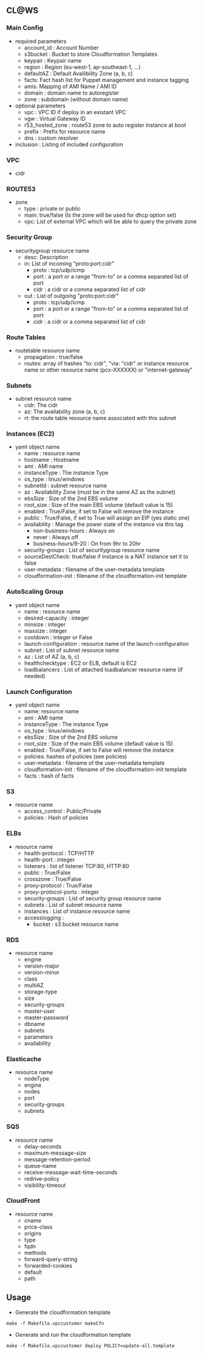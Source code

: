 ## CL@WS

### Main Config
* required parameters
    * account_id : Account Number
    * s3bucket : Bucket to store Cloudformation Templates
    * keypair : Keypair name
    * region : Region (eu-west-1, ap-southeast-1, ...)
    * defaultAZ : Default Availibility Zone (a, b, c)
    * facts: Fact hash list for Puppet management and instance tagging
    * amis: Mapping of AMI Name / AMI ID
    * domain : domain name to autoregister
    * zone : subdomain (without domain name)
* optional parameters
    * vpc : VPC ID if deploy in an existant VPC
    * vgw : Virtual Gateway ID
    * r53_hosted_zone : route53 zone to auto register instance at boot
    * prefix : Prefix for resource name
    * dns : custom resolver
* inclusion :  Listing of included configuration

### VPC
* cidr

### ROUTE53
* zone
    * type : private or public
    * main: true/false (Is the zone will be used for dhcp option set)
    * vpc: List of external VPC which will be able to query the private zone

### Security Group
* securitygroup resource name
    * desc: Description
    * in: List of incoming "proto:port:cidr"
        * proto : tcp/udp/icmp
        * port : a port or a range "from-to" or a comma separated list of port 
        * cidr : a cidr or a comma separated list of cidr
    * out : List of outgoing "proto:port:cidr"
        * proto : tcp/udp/icmp
        * port : a port or a range "from-to" or a comma separated list of port 
        * cidr : a cidr or a comma separated list of cidr
    
### Route Tables
* routetable resource name
    * propagation : true/false
    * routes: array of hashes "to: cidr", "via: "cidr" or instance resource name or other resource name (pcx-XXXXXX) or "internet-gateway"

### Subnets
* subnet resource name
    * cidr: The cidr
    * az: The availability zone (a, b, c)
    * rt: the route table resource name associated with this subnet

### Instances (EC2)
* yaml object name
    * name : resource name
    * hostname : Hostname
    * ami : AMI name
    * instanceType : The instance Type
    * os_type : linux/windows
    * subnetId : subnet resource name
    * az : Availability Zone (must be in the same AZ as the subnet)
    * ebsSize : Size of the 2nd EBS volume
    * root_size : Size of the main EBS volume (default value is 15)
    * enabled : True/False, if set to False will remove the instance
    * public : True/False, if set to True will assign an EIP (yes static one)
    * availability : Manage the power state of the instance  via this tag
        * non-business-hours : Always on
        * never : Always off
        * business-hours/9-20 : On from 9hr to 20hr
    * security-groups : List of securitygroup resource name
    * sourceDestCheck: true/false if instance is a NAT instance set it to false
    * user-metadata : filename of the user-metadata template
    * cloudformation-init : filename of the cloudformation-init template

### AutoScaling Group
* yaml object name
    * name : resource name
    * desired-capacity : integer
    * minsize : integer
    * maxsize : integer
    * cooldown : integer or False
    * launch-configuration : resource name of the launch-configuration
    * subnet : List of subnet resource name
    * az : List of AZ (a, b, c)
    * healthchecktype : EC2 or ELB, default is EC2
    * loadbalancers : List of attached loadbalancer resource name (if needed)

### Launch Configuration
* yaml object name
    * name: resource name
    * ami : AMI name
    * instanceType : The instance Type
    * os_type : linux/windows
    * ebsSize : Size of the 2nd EBS volume
    * root_size : Size of the main EBS volume (default value is 15)
    * enabled : True/False, if set to False will remove the instance
    * policies: hashes of policies (see policies)
    * user-metadata : filename of the user-metadata template
    * cloudformation-init : filename of the cloudformation-init template
    * facts : hash of facts

### S3
* resource name
    * access_control : Public/Private
    * policies : Hash of policies

### ELBs
* resource name
    * health-protocol : TCP/HTTP
    * health-port : integer
    * listeners : list of listener TCP:80, HTTP:80
    * public : True/False
    * crosszone : True/False
    * proxy-protocol : True/False
    * proxy-protocol-ports : integer
    * security-groups : List of security group resource name
    * subnets : List of subnet resource name
    * instances : List of instance resource name
    * accesslogging : 
        * bucket : s3 bucket resource name

### RDS
* resource name
    * engine
    * version-major
    * version-minor
    * class
    * multiAZ
    * storage-type
    * size
    * security-groups
    * master-user
    * master-password
    * dbname
    * subnets
    * parameters
    * availability

### Elasticache
* resource name
    * nodeType
    * engine
    * nodes
    * port
    * security-groups
    * subnets

### SQS
* resource name
    * delay-seconds
    * maximum-message-size
    * message-retention-period
    * queue-name
    * receive-message-wait-time-seconds
    * redrive-policy
    * visibility-timeout

### CloudFront
* resource name
    * cname
    * price-class
    * origins
    * type
    * fqdn
    * methods
    * forward-query-string
    * forwarded-cookies
    * default
    * path

## Usage
* Generate the cloudformation template
```
make -f Makefile.vpccustomer makeCfn
```

* Generate and run the cloudformation template
```
make -f Makefile.vpccustomer deploy POLICY=update-all.template
```
